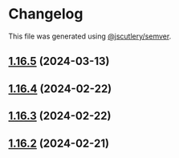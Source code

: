 # Changelog

This file was generated using [@jscutlery/semver](https://github.com/jscutlery/semver).

## [1.16.5](https://github.com/pazznetwork/ngx-chat/compare/ngx-xmpp-1.16.4...ngx-xmpp-1.16.5) (2024-03-13)



## [1.16.4](https://github.com/pazznetwork/ngx-chat/compare/ngx-xmpp-1.16.3...ngx-xmpp-1.16.4) (2024-02-22)



## [1.16.3](https://github.com/pazznetwork/ngx-chat/compare/ngx-xmpp-1.16.2...ngx-xmpp-1.16.3) (2024-02-22)



## [1.16.2](https://github.com/pazznetwork/ngx-chat/compare/ngx-xmpp-1.16.1...ngx-xmpp-1.16.2) (2024-02-21)
